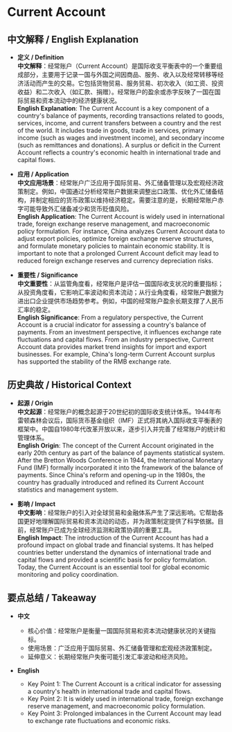 # Current Account

## 中文解释 / English Explanation

* **定义 / Definition**  
  **中文解释**：经常账户（Current Account）是国际收支平衡表中的一个重要组成部分，主要用于记录一国与外国之间因商品、服务、收入以及经常转移等经济活动而产生的交易。它包括货物贸易、服务贸易、初次收入（如工资、投资收益）和二次收入（如汇款、捐赠）。经常账户的盈余或赤字反映了一国在国际贸易和资本流动中的经济健康状况。  
  **English Explanation**: The Current Account is a key component of a country's balance of payments, recording transactions related to goods, services, income, and current transfers between a country and the rest of the world. It includes trade in goods, trade in services, primary income (such as wages and investment income), and secondary income (such as remittances and donations). A surplus or deficit in the Current Account reflects a country's economic health in international trade and capital flows.

* **应用 / Application**  
  **中文应用场景**：经常账户广泛应用于国际贸易、外汇储备管理以及宏观经济政策制定。例如，中国通过分析经常账户数据来调整出口政策、优化外汇储备结构，并制定相应的货币政策以维持经济稳定。需要注意的是，长期经常账户赤字可能导致外汇储备减少和货币贬值风险。  
  **English Application**: The Current Account is widely used in international trade, foreign exchange reserve management, and macroeconomic policy formulation. For instance, China analyzes Current Account data to adjust export policies, optimize foreign exchange reserve structures, and formulate monetary policies to maintain economic stability. It is important to note that a prolonged Current Account deficit may lead to reduced foreign exchange reserves and currency depreciation risks.

* **重要性 / Significance**  
  **中文重要性**：从监管角度看，经常账户是评估一国国际收支状况的重要指标；从投资角度看，它影响汇率波动和资本流动；从行业角度看，经常账户数据为进出口企业提供市场趋势参考。例如，中国的经常账户盈余长期支撑了人民币汇率的稳定。  
  **English Significance**: From a regulatory perspective, the Current Account is a crucial indicator for assessing a country's balance of payments. From an investment perspective, it influences exchange rate fluctuations and capital flows. From an industry perspective, Current Account data provides market trend insights for import and export businesses. For example, China's long-term Current Account surplus has supported the stability of the RMB exchange rate.

## 历史典故 / Historical Context

* **起源 / Origin**  
  **中文起源**：经常账户的概念起源于20世纪初的国际收支统计体系。1944年布雷顿森林会议后，国际货币基金组织（IMF）正式将其纳入国际收支平衡表的框架中。中国自1980年代改革开放以来，逐步引入并完善了经常账户的统计和管理体系。  
  **English Origin**: The concept of the Current Account originated in the early 20th century as part of the balance of payments statistical system. After the Bretton Woods Conference in 1944, the International Monetary Fund (IMF) formally incorporated it into the framework of the balance of payments. Since China's reform and opening-up in the 1980s, the country has gradually introduced and refined its Current Account statistics and management system.

* **影响 / Impact**  
  **中文影响**：经常账户的引入对全球贸易和金融体系产生了深远影响。它帮助各国更好地理解国际贸易和资本流动的动态，并为政策制定提供了科学依据。目前，经常账户已成为全球经济监测和政策协调的重要工具。  
  **English Impact**: The introduction of the Current Account has had a profound impact on global trade and financial systems. It has helped countries better understand the dynamics of international trade and capital flows and provided a scientific basis for policy formulation. Today, the Current Account is an essential tool for global economic monitoring and policy coordination.

## 要点总结 / Takeaway

* **中文**  
  - 核心价值：经常账户是衡量一国国际贸易和资本流动健康状况的关键指标。  
  - 使用场景：广泛应用于国际贸易、外汇储备管理和宏观经济政策制定。  
  - 延伸意义：长期经常账户失衡可能引发汇率波动和经济风险。

* **English**  
  - Key Point 1: The Current Account is a critical indicator for assessing a country's health in international trade and capital flows.  
  - Key Point 2: It is widely used in international trade, foreign exchange reserve management, and macroeconomic policy formulation.  
  - Key Point 3: Prolonged imbalances in the Current Account may lead to exchange rate fluctuations and economic risks.